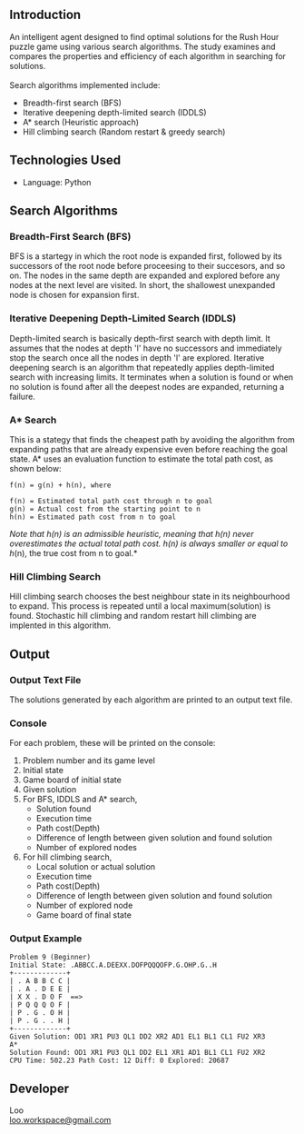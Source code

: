 ## Introduction
An intelligent agent designed to find optimal solutions for the Rush Hour puzzle game using various search algorithms. The study examines and compares the properties and efficiency of each algorithm in searching for solutions.
<br><br>
Search algorithms implemented include:
- Breadth-first search (BFS)
- Iterative deepening depth-limited search (IDDLS)
- A* search (Heuristic approach)
- Hill climbing search (Random restart & greedy search)

## Technologies Used
- Language: Python

## Search Algorithms
### Breadth-First Search (BFS)
BFS is a startegy in which the root node is expanded first, followed by its successors of the root node before proceesing to their succesors, and so on. The nodes in the same depth are expanded and explored before any nodes at the next level are visited. In short, the shallowest unexpanded node is chosen for expansion first.

### Iterative Deepening Depth-Limited Search (IDDLS)
Depth-limited search is basically depth-first search with depth limit. It assumes that the nodes at depth 'l' have no successors and immediately stop the search once all the nodes in depth 'l' are explored. Iterative deepening search is an algorithm that repeatedly applies depth-limited search with increasing limits. It terminates when a solution is found or when no solution is found after all the deepest nodes are expanded, returning a failure.

### A* Search
This is a stategy that finds the cheapest path by avoiding the algorithm from expanding paths that are already expensive even before reaching the goal state. A* uses an evaluation function to estimate the total path cost, as shown below:
```
f(n) = g(n) + h(n), where

f(n) = Estimated total path cost through n to goal
g(n) = Actual cost from the starting point to n
h(n) = Estimated path cost from n to goal
```
*Note that h(n) is an admissible heuristic, meaning that h(n) never overestimates the actual total path cost. h(n) is always smaller or equal to h*(n), the true cost from n to goal.*

### Hill Climbing Search
Hill climbing search chooses the best neighbour state in its neighbourhood to expand. This process is repeated until a local maximum(solution) is found. Stochastic hill climbing and random restart hill climbing are implented in this algorithm.


## Output
### Output Text File
The solutions generated by each algorithm are printed to an output text file.

### Console
For each problem, these will be printed on the console:
1. Problem number and its game level
2. Initial state
3. Game board of initial state
4. Given solution
5. For BFS, IDDLS and A* search,
    - Solution found
    - Execution time
    - Path cost(Depth)
    - Difference of length between given solution and found solution
    - Number of explored nodes
6. For hill climbing search,
    - Local solution or actual solution
    - Execution time
    - Path cost(Depth)
    - Difference of length between given solution and found solution
    - Number of explored node
    - Game board of final state

### Output Example
```
Problem 9 (Beginner)
Initial State: .ABBCC.A.DEEXX.DOFPQQQOFP.G.OHP.G..H
+-------------+
| . A B B C C |
| . A . D E E |
| X X . D O F  ==>
| P Q Q Q O F |
| P . G . O H |
| P . G . . H |
+-------------+
Given Solution: OD1 XR1 PU3 QL1 DD2 XR2 AD1 EL1 BL1 CL1 FU2 XR3
A*
Solution Found: OD1 XR1 PU3 QL1 DD2 EL1 XR1 AD1 BL1 CL1 FU2 XR2 
CPU Time: 502.23 Path Cost: 12 Diff: 0 Explored: 20687
```

## Developer
Loo<br>
loo.workspace@gmail.com